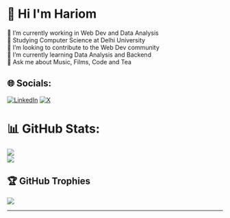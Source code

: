 
# 💫 Hi I'm Hariom
🔭 I’m currently working in Web Dev and Data Analysis<br>🏫 Studying Computer Science at Delhi University<br>🤝 I’m looking to contribute to the Web Dev community<br>🌱 I’m currently learning Data Analysis and Backend<br>💬 Ask me about Music, Films, Code and Tea<br>


## 🌐 Socials:
[![LinkedIn](https://img.shields.io/badge/LinkedIn-%230077B5.svg?logo=linkedin&logoColor=white)](https://linkedin.com/in/hariom-vashista-603436226/) [![X](https://img.shields.io/badge/X-black.svg?logo=X&logoColor=white)](https://x.com/HariomVashista) 

# 📊 GitHub Stats:
![](https://github-readme-streak-stats.herokuapp.com/?user=Hariom01010&theme=dark&hide_border=false)<br/>
![](https://github-readme-stats.vercel.app/api/top-langs/?username=Hariom01010&theme=dark&hide_border=false&include_all_commits=false&count_private=false&layout=compact)

## 🏆 GitHub Trophies
![](https://github-profile-trophy.vercel.app/?username=Hariom01010&theme=radical&no-frame=false&no-bg=true&margin-w=4)

---

<!-- Proudly created with GPRM ( https://gprm.itsvg.in ) -->
